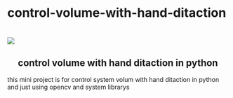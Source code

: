 # control-volume-with-hand-ditaction

<h1>
<img align="center" src="https://img.shields.io/badge/Python-3776AB?style=for-the-badge&logo=python&logoColor=white">
</h1>

<h2 align="center">
control volume with hand ditaction in python
</h2>
<p>
this mini project is for control system volum with hand ditaction in python and just using opencv and system librarys
</p>



